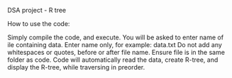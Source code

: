 DSA project - R tree

How to use the code:

Simply compile the code, and execute.
You will be asked to enter name of ile containing data.
Enter name only, for example: data.txt
Do not add any whitespaces or quotes, before or after file name.
Ensure file is in the same folder as code.
Code will automatically read the data, create R-tree, and display the R-tree, while traversing in preorder.
